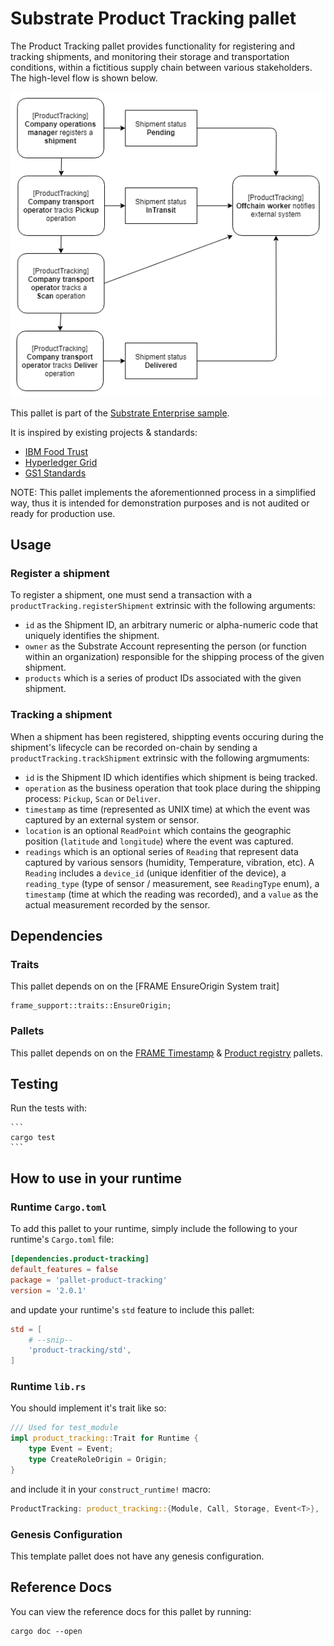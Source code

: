 # Substrate Product Tracking pallet

The Product Tracking pallet provides functionality for registering and tracking shipments, and monitoring their storage and transportation conditions, within a fictitious supply chain between various stakeholders.
The high-level flow is shown below.

![shipment flow](docs/shipment_flow.png)

This pallet is part of the [Substrate Enterprise sample](https://github.com/gautamdhameja/substrate-enterprise-sample).

It is inspired by existing projects & standards:
- [IBM Food Trust](https://github.com/IBM/IFT-Developer-Zone/wiki/APIs)
- [Hyperledger Grid](https://www.hyperledger.org/use/grid)
- [GS1 Standards](https://www.gs1.org/standards)

NOTE: This pallet implements the aforementionned process in a simplified way, thus it is intended for demonstration purposes and is not audited or ready for production use.

## Usage

### Register a shipment

To register a shipment, one must send a transaction with a `productTracking.registerShipment` extrinsic with the following arguments:
- `id` as the Shipment ID, an arbitrary numeric or alpha-numeric code that uniquely identifies the shipment.
- `owner` as the Substrate Account representing the person (or function within an organization) responsible for the shipping process of the given shipment.
- `products` which is a series of product IDs associated with the given shipment.

### Tracking a shipment

When a shipment has been registered, shippting events occuring during the shipment's lifecycle can be recorded on-chain by sending a `productTracking.trackShipment` extrinsic with the following argmuments:
- `id` is the Shipment ID which identifies which shipment is being tracked.
- `operation` as the business operation that took place during the shipping process: `Pickup`, `Scan` or `Deliver`.
- `timestamp` as time (represented as UNIX time) at which the event was captured by an external system or sensor.
- `location` is an optional `ReadPoint` which contains the geographic position (`latitude` and `longitude`) where the event was captured.
- `readings` which is an optional series of `Reading` that represent data captured by various sensors (humidity, Temperature, vibration, etc). A `Reading` includes a `device_id` (unique idenfitier of the device), a `reading_type` (type of sensor / measurement, see `ReadingType` enum), a `timestamp` (time at which the reading was recorded), and a `value` as the actual measurement recorded by the sensor.

## Dependencies

### Traits

This pallet depends on on the [FRAME EnsureOrigin System trait]
```
frame_support::traits::EnsureOrigin;
```
### Pallets

This pallet depends on on the [FRAME Timestamp](https://docs.rs/crate/pallet-timestamp) & [Product registry](https://github.com/stiiifff/pallet-product-registry) pallets.

## Testing

Run the tests with:

    ```
    cargo test
    ```

## How to use in your runtime

### Runtime `Cargo.toml`

To add this pallet to your runtime, simply include the following to your runtime's `Cargo.toml` file:

```TOML
[dependencies.product-tracking]
default_features = false
package = 'pallet-product-tracking'
version = '2.0.1'
```

and update your runtime's `std` feature to include this pallet:

```TOML
std = [
    # --snip--
    'product-tracking/std',
]
```

### Runtime `lib.rs`

You should implement it's trait like so:

```rust
/// Used for test_module
impl product_tracking::Trait for Runtime {
    type Event = Event;
    type CreateRoleOrigin = Origin;
}
```

and include it in your `construct_runtime!` macro:

```rust
ProductTracking: product_tracking::{Module, Call, Storage, Event<T>},
```

### Genesis Configuration

This template pallet does not have any genesis configuration.

## Reference Docs

You can view the reference docs for this pallet by running:

```
cargo doc --open
```

